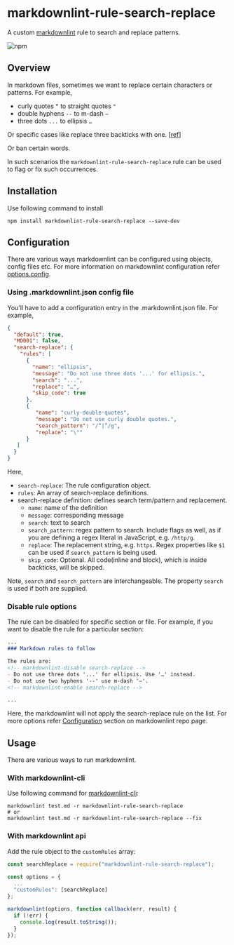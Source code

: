 # markdownlint-rule-search-replace

A custom [markdownlint](https://github.com/DavidAnson/markdownlint) rule to search and replace patterns.

![npm](https://img.shields.io/npm/v/markdownlint-rule-search-replace)

## Overview

In markdown files, sometimes we want to replace certain characters or patterns. 
For example,
- curly quotes `“` to straight quotes `"`
- double hyphens `--` to m-dash `—`
- three dots `...` to ellipsis `…`

Or specific cases like replace three backticks with one. [[ref](https://github.com/DavidAnson/markdownlint/issues/411)]

Or ban certain words.

In such scenarios the `markdownlint-rule-search-replace` rule can be used to flag or fix such occurrences.

## Installation

Use following command to install 
```shell
npm install markdownlint-rule-search-replace --save-dev
```

## Configuration

There are various ways markdownlint can be configured using objects, config files etc. For more information on markdownlint configuration refer [options.config](https://github.com/DavidAnson/markdownlint#optionsconfig).

### Using .markdownlint.json config file

You'll have to add a configuration entry in the .markdownlint.json file. 
For example,
```json
{
  "default": true,
  "MD001": false,
  "search-replace": {
    "rules": [
      {
        "name": "ellipsis",
        "message": "Do not use three dots '...' for ellipsis.",
        "search": "...",
        "replace": "…",
        "skip_code": true
      },
      {
         "name": "curly-double-quotes",
         "message": "Do not use curly double quotes.",
         "search_pattern": "/“|”/g",
         "replace": "\""
      }
   ]
  }
}
```
Here,
- `search-replace`: The rule configuration object.
- `rules`: An array of search-replace definitions.
- search-replace definition: defines search term/pattern and replacement.
  - `name`: name of the definition
  - `message`: corresponding message
  - `search`: text to search
  - `search_pattern`: regex pattern to search. Include flags as well, as if you are defining a regex literal in JavaScript, e.g. `/http/g`.
  - `replace`: The replacement string, e.g. `https`. Regex properties like `$1` can be used if `search_pattern` is being used.
  - `skip_code`: Optional. All code(inline and block), which is inside backticks, will be skipped.

Note, `search` and `search_pattern` are interchangeable. The property `search` is used if both are supplied.

### Disable rule options

The rule can be disabled for specific section or file. For example, if you want to disable the rule for a particular section:
```md
...
### Markdown rules to follow

The rules are:
<!-- markdownlint-disable search-replace -->
- Do not use three dots '...' for ellipsis. Use '…' instead.
- Do not use two hyphens '--' use m-dash '—'.
<!-- markdownlint-enable search-replace -->

...
```

Here, the markdownlint will not apply the search-replace rule on the list.
For more options refer [Configuration](https://github.com/DavidAnson/markdownlint#configuration) section on markdownlint repo page.

## Usage

There are various ways to run markdownlint.

### With markdownlint-cli

Use following command for [markdownlint-cli](https://github.com/igorshubovych/markdownlint-cli):
```shell
markdownlint test.md -r markdownlint-rule-search-replace
# or
markdownlint test.md -r markdownlint-rule-search-replace --fix
```

### With markdownlint api

Add the rule object to the `customRules` array:

```js
const searchReplace = require("markdownlint-rule-search-replace");

const options = {
  ...
  "customRules": [searchReplace]
};

markdownlint(options, function callback(err, result) {
  if (!err) {
    console.log(result.toString());
  }
});
```
